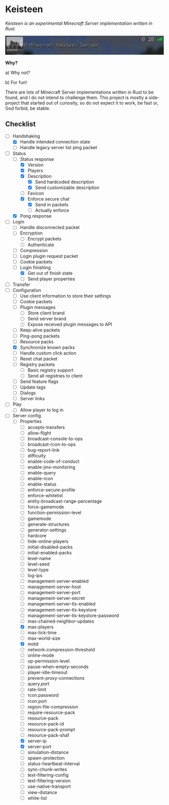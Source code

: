 # Keisteen
*Keisteen is an experimental Minecraft Server implementation written in Rust.*

![Server List](README/serverlist.png)

**Why?**

a) Why not?

b) For fun!

There are lots of Minecraft Server implementations written in Rust to be found, and I do not intend to challenge them. This project is mostly a side-project that started out of curiosity, so do not expect it to work, be fast or, God forbid, be stable.

## Checklist
- [ ] Handshaking
	- [x] Handle intended connection state
	- [ ] Handle legacy server list ping packet
- [ ] Status
	- [ ] Status response
		- [x] Version
		- [x] Players
		- [x] Description
			- [x] Send hardcoded description
			- [x] Send customizable description
		- [ ] Favicon
		- [x] Enforce secure chat
		  - [x] Send in packets
		  - [ ] Actually enforce
	- [x] Pong response
- [ ] Login
	- [ ] Handle disconnected packet
	- [ ] Encryption
		- [ ] Encrypt packets
		- [ ] Authenticate
	- [ ] Compression
	- [ ] Login plugin request packet
	- [ ] Cookie packets
	- [ ] Login finishing
	  - [x] Get out of finish state
	  - [ ] Send player properties
- [ ] Transfer
- [ ] Configuration
	- [ ] Use client information to store their settings
	- [ ] Cookie packets
	- [ ] Plugin messages
		- [ ] Store client brand
		- [ ] Send server brand
		- [ ] Expose received plugin messages to API
	- [ ] Keep-alive packets
	- [ ] Ping-pong packets
	- [ ] Resource packs
	- [x] Synchronize known packs
	- [ ] Handle custom click action
	- [ ] Reset chat packet
	- [ ] Registry packets
		- [ ] Basic registry support
		- [ ] Send all registries to client
	- [ ] Send feature flags
	- [ ] Update tags
	- [ ] Dialogs
	- [ ] Server links
- [ ] Play
	- [ ] Allow player to log in
- [ ] Server config
  - [ ] Properties
      - [ ] accepts-transfers
      - [ ] allow-flight
      - [ ] broadcast-console-to-ops
      - [ ] broadcast-rcon-to-ops
      - [ ] bug-report-link
      - [ ] difficulty
      - [ ] enable-code-of-conduct
      - [ ] enable-jmx-monitoring
      - [ ] enable-query
      - [ ] enable-rcon
      - [ ] enable-status
      - [ ] enforce-secure-profile
      - [ ] enforce-whitelist
      - [ ] entity-broadcast-range-percentage
      - [ ] force-gamemode
      - [ ] function-permission-level
      - [ ] gamemode
      - [ ] generate-structures
      - [ ] generator-settings
      - [ ] hardcore
      - [ ] hide-online-players
      - [ ] initial-disabled-packs
      - [ ] initial-enabled-packs
      - [ ] level-name
      - [ ] level-seed
      - [ ] level-type
      - [ ] log-ips
      - [ ] management-server-enabled
      - [ ] management-server-host
      - [ ] management-server-port
      - [ ] management-server-secret
      - [ ] management-server-tls-enabled
      - [ ] management-server-tls-keystore
      - [ ] management-server-tls-keystore-password
      - [ ] max-chained-neighbor-updates
      - [x] max-players
      - [ ] max-tick-time
      - [ ] max-world-size
      - [x] motd
      - [ ] network-compression-threshold
      - [ ] online-mode
      - [ ] op-permission-level
      - [ ] pause-when-empty-seconds
      - [ ] player-idle-timeout
      - [ ] prevent-proxy-connections
      - [ ] query.port
      - [ ] rate-limit
      - [ ] rcon.password
      - [ ] rcon.port
      - [ ] region-file-compression
      - [ ] require-resource-pack
      - [ ] resource-pack
      - [ ] resource-pack-id
      - [ ] resource-pack-prompt
      - [ ] resource-pack-sha1
      - [x] server-ip
      - [x] server-port
      - [ ] simulation-distance
      - [ ] spawn-protection
      - [ ] status-heartbeat-interval
      - [ ] sync-chunk-writes
      - [ ] text-filtering-config
      - [ ] text-filtering-version
      - [ ] use-native-transport
      - [ ] view-distance
      - [ ] white-list
